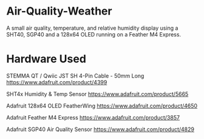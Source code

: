 # Air-Quality-Weather
 A small air quality, temperature, and relative humidity display using a SHT40, SGP40 and a 128x64 OLED running on a Feather M4 Express.

# Hardware Used
STEMMA QT / Qwiic JST SH 4-Pin Cable - 50mm Long    https://www.adafruit.com/product/4399

SHT4x Humidity & Temp Sensor                        https://www.adafruit.com/product/5665

Adafruit 128x64 OLED FeatherWing                    https://www.adafruit.com/product/4650

Adafruit Feather M4 Express                         https://www.adafruit.com/product/3857

Adafruit SGP40 Air Quality Sensor                   https://www.adafruit.com/product/4829